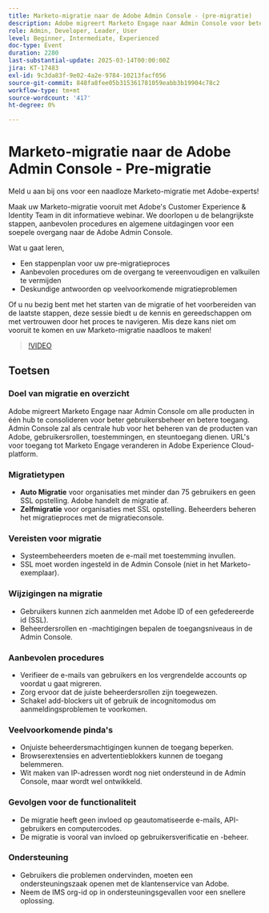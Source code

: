 ```yaml
---
title: Marketo-migratie naar de Adobe Admin Console - (pre-migratie)
description: Adobe migreert Marketo Engage naar Admin Console voor beter gebruikersbeheer. Leer over auto en zelf-migratie types, eerste vereisten, post-migratie veranderingen, beste praktijken, gemeenschappelijke valkuilen, en steun. Open de opname van de sessie op de Adobe Experience League-website.
role: Admin, Developer, Leader, User
level: Beginner, Intermediate, Experienced
doc-type: Event
duration: 2280
last-substantial-update: 2025-03-14T00:00:00Z
jira: KT-17483
exl-id: 9c3da83f-9e02-4a2e-9784-10213facf056
source-git-commit: 848fa8fee05b315361781059eabb3b19904c78c2
workflow-type: tm+mt
source-wordcount: '417'
ht-degree: 0%

---
```


# Marketo-migratie naar de Adobe Admin Console - Pre-migratie

Meld u aan bij ons voor een naadloze Marketo-migratie met Adobe-experts!

Maak uw Marketo-migratie vooruit met Adobe&#39;s Customer Experience &amp; Identity Team in dit informatieve webinar. We doorlopen u de belangrijkste stappen, aanbevolen procedures en algemene uitdagingen voor een soepele overgang naar de Adobe Admin Console.

Wat u gaat leren,

* Een stappenplan voor uw pre-migratieproces
* Aanbevolen procedures om de overgang te vereenvoudigen en valkuilen te vermijden
* Deskundige antwoorden op veelvoorkomende migratieproblemen

Of u nu bezig bent met het starten van de migratie of het voorbereiden van de laatste stappen, deze sessie biedt u de kennis en gereedschappen om met vertrouwen door het proces te navigeren. Mis deze kans niet om vooruit te komen en uw Marketo-migratie naadloos te maken!

>[!VIDEO](https://video.tv.adobe.com/v/3449712/?learn=on&enablevpops)

## Toetsen

### Doel van migratie en overzicht

Adobe migreert Marketo Engage naar Admin Console om alle producten in één hub te consolideren voor beter gebruikersbeheer en betere toegang.  Admin Console zal als centrale hub voor het beheren van de producten van Adobe, gebruikersrollen, toestemmingen, en steuntoegang dienen. URL&#39;s voor toegang tot Marketo Engage veranderen in Adobe Experience Cloud-platform.

### Migratietypen

* **Auto Migratie** voor organisaties met minder dan 75 gebruikers en geen SSL opstelling. Adobe handelt de migratie af.
* **Zelfmigratie** voor organisaties met SSL opstelling. Beheerders beheren het migratieproces met de migratieconsole.

### Vereisten voor migratie

* Systeembeheerders moeten de e-mail met toestemming invullen.
* SSL moet worden ingesteld in de Admin Console (niet in het Marketo-exemplaar).

### Wijzigingen na migratie

* Gebruikers kunnen zich aanmelden met Adobe ID of een gefedereerde id (SSL).
* Beheerdersrollen en -machtigingen bepalen de toegangsniveaus in de Admin Console.

### Aanbevolen procedures

* Verifieer de e-mails van gebruikers en los vergrendelde accounts op voordat u gaat migreren.
* Zorg ervoor dat de juiste beheerdersrollen zijn toegewezen.
* Schakel add-blockers uit of gebruik de incognitomodus om aanmeldingsproblemen te voorkomen.

### Veelvoorkomende pinda&#39;s

* Onjuiste beheerdersmachtigingen kunnen de toegang beperken.
* Browserextensies en advertentieblokkers kunnen de toegang belemmeren.
* Wit maken van IP-adressen wordt nog niet ondersteund in de Admin Console, maar wordt wel ontwikkeld.

### Gevolgen voor de functionaliteit

* De migratie heeft geen invloed op geautomatiseerde e-mails, API-gebruikers en computercodes.
* De migratie is vooral van invloed op gebruikersverificatie en -beheer.

### Ondersteuning

* Gebruikers die problemen ondervinden, moeten een ondersteuningszaak openen met de klantenservice van Adobe.
* Neem de IMS org-id op in ondersteuningsgevallen voor een snellere oplossing.
